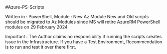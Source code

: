 #Azure-PS-Scripts

Written in : PowerShell,
Module : New Az Module
        New and Old scripts should be migrated to Az Modules since MS will retire AzureRM PowerShell modules on 29 February 2024

Important : The Author claims no responsibility if running the scripts creates issue in the Infrastructure.
If you have a Test Environment, Recommendation is to run and test it over there first.